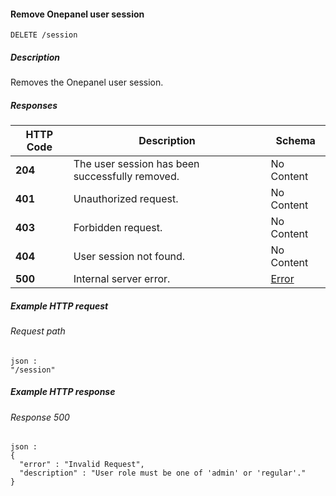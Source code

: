 
<a name="remove_session"></a>
#### Remove Onepanel user session
```
DELETE /session
```


##### Description
Removes the Onepanel user session.


##### Responses

|HTTP Code|Description|Schema|
|---|---|---|
|**204**|The user session has been successfully removed.|No Content|
|**401**|Unauthorized request.|No Content|
|**403**|Forbidden request.|No Content|
|**404**|User session not found.|No Content|
|**500**|Internal server error.|[Error](../definitions/Error.md#error)|


##### Example HTTP request

###### Request path
```
json :
"/session"
```


##### Example HTTP response

###### Response 500
```
json :
{
  "error" : "Invalid Request",
  "description" : "User role must be one of 'admin' or 'regular'."
}
```



